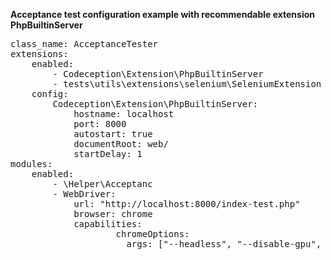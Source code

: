 **Acceptance test configuration example with recommendable extension PhpBuiltinServer**

<pre>
class_name: AcceptanceTester
extensions:
    enabled:
        - Codeception\Extension\PhpBuiltinServer
        - tests\utils\extensions\selenium\SeleniumExtension
    config:
        Codeception\Extension\PhpBuiltinServer:
            hostname: localhost
            port: 8000
            autostart: true
            documentRoot: web/
            startDelay: 1
modules:
    enabled:
        - \Helper\Acceptanc
        - WebDriver:
            url: "http://localhost:8000/index-test.php"
            browser: chrome
            capabilities:
                    chromeOptions:
                      args: ["--headless", "--disable-gpu", "--disable-extensions"]
</pre>